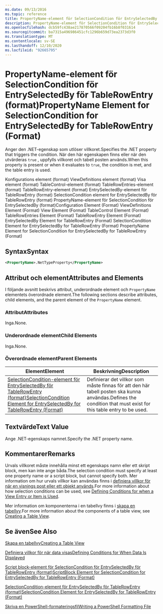 ```yaml
---
ms.date: 09/13/2016
ms.topic: reference
title: PropertyName-element för SelectionCondition för EntrySelectedBy för TableRowEntry (format)
description: PropertyName-element för SelectionCondition för EntrySelectedBy för TableRowEntry (format)
ms.openlocfilehash: dcb59fc438ae217870566f09204fb16b8f031614
ms.sourcegitcommit: ba7315a496986451cfc1296b659d73ea2373d3f0
ms.translationtype: MT
ms.contentlocale: sv-SE
ms.lasthandoff: 12/10/2020
ms.locfileid: "92665795"
---
```

# <a name="propertyname-element-for-selectioncondition-for-entryselectedby-for-tablerowentry-format"></a><span data-ttu-id="98b1d-103">PropertyName-element för SelectionCondition för EntrySelectedBy för TableRowEntry (format)</span><span class="sxs-lookup"><span data-stu-id="98b1d-103">PropertyName Element for SelectionCondition for EntrySelectedBy for TableRowEntry (Format)</span></span>

<span data-ttu-id="98b1d-104">Anger den .NET-egenskap som utlöser villkoret.</span><span class="sxs-lookup"><span data-stu-id="98b1d-104">Specifies the .NET property that triggers the condition.</span></span> <span data-ttu-id="98b1d-105">När den här egenskapen finns eller när den utvärderas `true` , uppfylls villkoret och tabell posten används.</span><span class="sxs-lookup"><span data-stu-id="98b1d-105">When this property is present or when it evaluates to `true`, the condition is met, and the table entry is used.</span></span>

<span data-ttu-id="98b1d-106">Konfigurations element (format) ViewDefinitions element (format) Visa element (format) TableControl-element (format) TableRowEntries-element (format) TableRowEntry-element (format) EntrySelectedBy-element för TableRowEntry (format) SelectionCondition element for EntrySelectedBy för TableRowEntry (format) PropertyName-element för SelectionCondition för EntrySelectedBy (format)</span><span class="sxs-lookup"><span data-stu-id="98b1d-106">Configuration Element (Format) ViewDefinitions Element (Format) View Element (Format) TableControl Element (Format) TableRowEntries Element (Format) TableRowEntry Element (Format) EntrySelectedBy Element for TableRowEntry (Format) SelectionCondition Element for EntrySelectedBy for TableRowEntry (Format) PropertyName Element for SelectionCondition for EntrySelectedBy for TableRowEntry (Format)</span></span>

## <a name="syntax"></a><span data-ttu-id="98b1d-107">Syntax</span><span class="sxs-lookup"><span data-stu-id="98b1d-107">Syntax</span></span>

```xml
<PropertyName>.NetTypeProperty</PropertyName>
```

## <a name="attributes-and-elements"></a><span data-ttu-id="98b1d-108">Attribut och element</span><span class="sxs-lookup"><span data-stu-id="98b1d-108">Attributes and Elements</span></span>

<span data-ttu-id="98b1d-109">I följande avsnitt beskrivs attribut, underordnade element och `PropertyName` elementets överordnade element.</span><span class="sxs-lookup"><span data-stu-id="98b1d-109">The following sections describe attributes, child elements, and the parent element of the `PropertyName` element.</span></span>

### <a name="attributes"></a><span data-ttu-id="98b1d-110">Attribut</span><span class="sxs-lookup"><span data-stu-id="98b1d-110">Attributes</span></span>

<span data-ttu-id="98b1d-111">Inga.</span><span class="sxs-lookup"><span data-stu-id="98b1d-111">None.</span></span>

### <a name="child-elements"></a><span data-ttu-id="98b1d-112">Underordnade element</span><span class="sxs-lookup"><span data-stu-id="98b1d-112">Child Elements</span></span>

<span data-ttu-id="98b1d-113">Inga.</span><span class="sxs-lookup"><span data-stu-id="98b1d-113">None.</span></span>

### <a name="parent-elements"></a><span data-ttu-id="98b1d-114">Överordnade element</span><span class="sxs-lookup"><span data-stu-id="98b1d-114">Parent Elements</span></span>

|<span data-ttu-id="98b1d-115">Element</span><span class="sxs-lookup"><span data-stu-id="98b1d-115">Element</span></span>|<span data-ttu-id="98b1d-116">Beskrivning</span><span class="sxs-lookup"><span data-stu-id="98b1d-116">Description</span></span>|
|-------------|-----------------|
|[<span data-ttu-id="98b1d-117">SelectionCondition-element för EntrySelectedBy för TableRowEntry (format)</span><span class="sxs-lookup"><span data-stu-id="98b1d-117">SelectionCondition Element for EntrySelectedBy for TableRowEntry (Format)</span></span>](./selectioncondition-element-for-entryselectedby-for-tablecontrol-format.md)|<span data-ttu-id="98b1d-118">Definierar det villkor som måste finnas för att den här tabell posten ska kunna användas.</span><span class="sxs-lookup"><span data-stu-id="98b1d-118">Defines the condition that must exist for this table entry to be used.</span></span>|

## <a name="text-value"></a><span data-ttu-id="98b1d-119">Textvärde</span><span class="sxs-lookup"><span data-stu-id="98b1d-119">Text Value</span></span>

<span data-ttu-id="98b1d-120">Ange .NET-egenskaps namnet.</span><span class="sxs-lookup"><span data-stu-id="98b1d-120">Specify the .NET property name.</span></span>

## <a name="remarks"></a><span data-ttu-id="98b1d-121">Kommentarer</span><span class="sxs-lookup"><span data-stu-id="98b1d-121">Remarks</span></span>

<span data-ttu-id="98b1d-122">Urvals villkoret måste innehålla minst ett egenskaps namn eller ett skript block, men kan inte ange båda.</span><span class="sxs-lookup"><span data-stu-id="98b1d-122">The selection condition must specify at least one property name or a script block, but cannot specify both.</span></span> <span data-ttu-id="98b1d-123">Mer information om hur urvals villkor kan användas finns i [definiera villkor för när en visnings post eller ett objekt används](./defining-conditions-for-displaying-data.md).</span><span class="sxs-lookup"><span data-stu-id="98b1d-123">For more information about how selection conditions can be used, see [Defining Conditions for when a View Entry or Item is Used](./defining-conditions-for-displaying-data.md).</span></span>

<span data-ttu-id="98b1d-124">Mer information om komponenterna i en tabellvy finns i [skapa en tabellvy](./creating-a-table-view.md).</span><span class="sxs-lookup"><span data-stu-id="98b1d-124">For more information about the components of a table view, see [Creating a Table View](./creating-a-table-view.md).</span></span>

## <a name="see-also"></a><span data-ttu-id="98b1d-125">Se även</span><span class="sxs-lookup"><span data-stu-id="98b1d-125">See Also</span></span>

[<span data-ttu-id="98b1d-126">Skapa en tabellvy</span><span class="sxs-lookup"><span data-stu-id="98b1d-126">Creating a Table View</span></span>](./creating-a-table-view.md)

[<span data-ttu-id="98b1d-127">Definiera villkor för när data visas</span><span class="sxs-lookup"><span data-stu-id="98b1d-127">Defining Conditions for When Data Is Displayed</span></span>](./defining-conditions-for-displaying-data.md)

[<span data-ttu-id="98b1d-128">Script block-element för SelectionCondition för EntrySelectedBy för TableRowEntry (format)</span><span class="sxs-lookup"><span data-stu-id="98b1d-128">ScriptBlock Element for SelectionCondition for EntrySelectedBy for TableRowEntry (Format)</span></span>](./scriptblock-element-for-selectioncondition-for-entryselectedby-for-tablecontrol-format.md)

[<span data-ttu-id="98b1d-129">SelectionCondition-element för EntrySelectedBy för TableRowEntry (format)</span><span class="sxs-lookup"><span data-stu-id="98b1d-129">SelectionCondition Element for EntrySelectedBy for TableRowEntry (Format)</span></span>](./selectioncondition-element-for-entryselectedby-for-tablecontrol-format.md)

[<span data-ttu-id="98b1d-130">Skriva en PowerShell-formateringsfil</span><span class="sxs-lookup"><span data-stu-id="98b1d-130">Writing a PowerShell Formatting File</span></span>](./writing-a-powershell-formatting-file.md)
